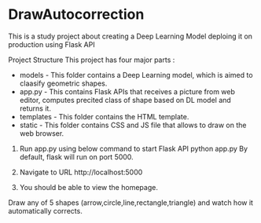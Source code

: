 # DrawAutocorrection
This is a study project about creating a Deep Learning Model deploing it on production using Flask API


Project Structure
This project has four major parts :
* models - This folder contains a Deep Learning model, which is aimed to claasify geometric shapes. 
* app.py - This contains Flask APIs that receives a picture from web editor, computes precited class of shape based on DL model and returns it. 
* templates - This folder contains the HTML template. 
* static - This folder contains CSS and JS file that allows to draw on the web browser.


1. Run app.py using below command to start Flask API
python app.py
By default, flask will run on port 5000.

2. Navigate to URL
http://localhost:5000

3. You should be able to view the homepage.

Draw any of 5 shapes (arrow,circle,line,rectangle,triangle) and watch how it automatically corrects.
